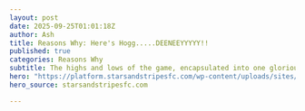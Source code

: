 ```yaml
---
layout: post
date: 2025-09-25T01:01:18Z
author: Ash
title: Reasons Why: Here's Hogg.....DEENEEYYYYY!!
published: true
categories: Reasons Why
subtitle: The highs and lows of the game, encapsulated into one glorious 30 second period of absolute mayhem
hero: "https://platform.starsandstripesfc.com/wp-content/uploads/sites/151/chorus/uploads/chorus_asset/file/23225418/850643582.jpg?quality=90&strip=all&crop=0%2C0.16553406516815%2C100%2C99.668931869664&w=2400"
hero_source: starsandstripesfc.com

---
```

